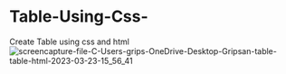 # Table-Using-Css-
Create Table using css and html
![screencapture-file-C-Users-grips-OneDrive-Desktop-Gripsan-table-table-html-2023-03-23-15_56_41](https://user-images.githubusercontent.com/127504925/227175349-84211b9d-d259-4a36-8aa6-42ea28c11ac7.png)
